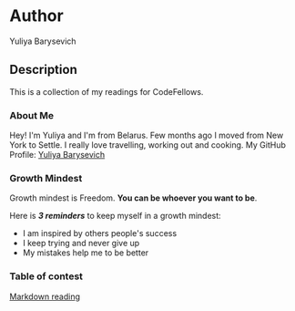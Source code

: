 # Author
Yuliya Barysevich

## Description
This is a collection of my readings for CodeFellows.

### About Me
Hey! I'm Yuliya and I'm from Belarus. Few months ago I moved from New York to Settle.
I really love travelling, working out and cooking.
My GitHub Profile: [Yuliya Barysevich](https://github.com/YuliyaBarysevich)

### Growth Mindest 
Growth mindest is Freedom. **You can be whoever you want to be**. 

Here is **_3 reminders_** to keep myself in a growth mindest:

* I am inspired by others people's success
* I keep trying and never give up
* My mistakes help me to be better

### Table of contest

[Markdown reading](maekdown-day1.md)
 
